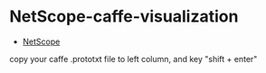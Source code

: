 # NetScope-caffe-visualization
- [NetScope](https://ethereon.github.io/netscope/#/editor)

copy your caffe .prototxt file to left column, and key "shift + enter" <br/>
